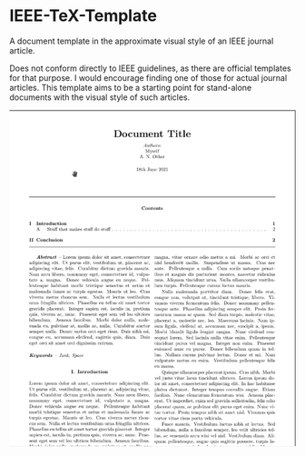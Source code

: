 # IEEE-TeX-Template

A document template in the approximate visual style of an IEEE journal article.

Does not conform directly to IEEE guidelines, as there are official templates for that purpose. I would encourage finding one of those for actual journal articles. This template aims to be a starting point for stand-alone documents with the visual style of such articles.



![screenshot](screenshot.png)

